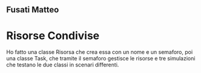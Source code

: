 ## Fusati Matteo 
# Risorse Condivise
Ho fatto una classe Risorsa che crea essa con un nome e un semaforo, poi una classe Task, che tramite il semaforo gestisce le risorse e tre simulazioni che testano le due classi in scenari differenti.
